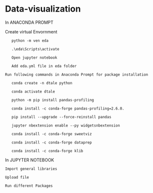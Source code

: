 # Data-visualization

In ANACONDA PROMPT
 
 Create virtual Envornment
       
       python -m ven eda
       
       .\eda\Scripts\activate
       
       Open jupyter notebook
       
       Add eda.yml file in eda folder
    
    Run following commands in Anaconda Prompt for package installation
    
       conda create -n dtale python
    
       conda activate dtale
    
       python -m pip install pandas-profiling
    
       conda install -c conda-forge pandas-profiling=2.6.0.
    
       pip install --upgrade --force-reinstall pandas
    
       jupyter nbextension enable --py widgetsnbextension
    
       conda install -c conda-forge sweetviz
    
       conda install -c conda-forge dataprep
    
       conda install -c conda-forge klib

In JUPYTER NOTEBOOK
    
    Import general libraries
    
    Upload file
    
    Run different Packages
    
   
